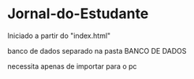 # Jornal-do-Estudante

Iniciado a partir do "index.html"

banco de dados separado na pasta BANCO DE DADOS

necessita apenas de importar para o pc

